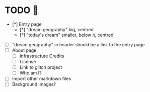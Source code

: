 # TODO 🚧

- [*] Entry page
  - [*] "dream geography" big, centred
  - [*] "today's dream" smaller, below it, centred
- [ ] "dream geography" in header should be a link to the entry page
- [ ] About page
  - [ ] Infrastructure Credits
  - [ ] License
  - [ ] Link to glitch project
  - [ ] Who am I?
- [ ] Import other markdown files
- [ ] Background images?
